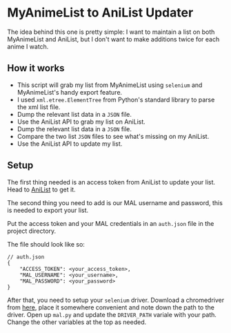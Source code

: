 # MyAnimeList to AniList Updater

The idea behind this one is pretty simple:
I want to maintain a list on both MyAnimeList and AniList, but I don't want to make additions twice for each anime I watch.

## How it works

- This script will grab my list from MyAnimeList using `selenium` and MyAnimeList's handy export feature.
- I used `xml.etree.ElementTree` from Python's standard library to parse the xml list file.
- Dump the relevant list data in a `JSON` file.
- Use the AniList API to grab my list on AniList.
- Dump the relevant list data in a `JSON` file.
- Compare the two list `JSON` files to see what's missing on my AniList.
- Use the AniList API to update my list.

## Setup

The first thing needed is an access token from AniList to update your list. Head to [AniList](https://anilist.gitbook.io/anilist-apiv2-docs/overview/oauth/authorization-code-grant) to get it.

The second thing you need to add is our MAL username and password, this is needed to export your list.

Put the access token and your MAL credentials in an `auth.json` file in the project directory.

The file should look like so:
```
// auth.json
{
    "ACCESS_TOKEN": <your_access_token>,
    "MAL_USERNAME": <your_username>,
    "MAL_PASSWORD": <your_password>
}
```

After that, you need to setup your `selenium` driver. Download a chromedriver from [here](https://sites.google.com/a/chromium.org/chromedriver/downloads), place it somewhere convenient and note down the path to the driver.
Open up `mal.py` and update the `DRIVER_PATH` variale with your path.
Change the other variables at the top as needed.